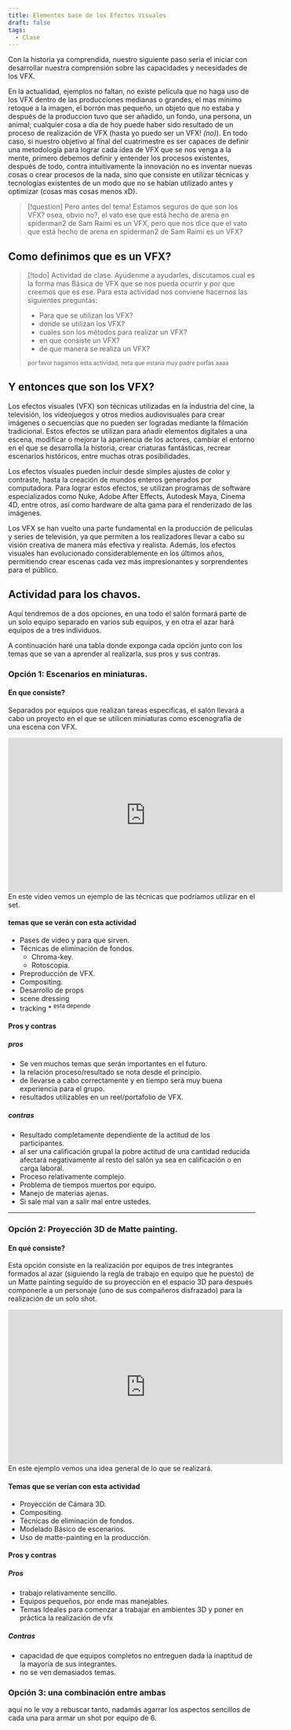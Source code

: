 ```yaml
---
title: Elementos base de los Efectos Visuales
draft: false
tags:
  - Clase
---
```

 
Con la historia ya comprendida, nuestro siguiente paso sería el iniciar con desarrollar nuestra comprensión sobre las capacidades y necesidades de los VFX.

En la actualidad, ejemplos no faltan, no existe película que no haga uso de los VFX dentro de las producciones medianas o grandes, el mas mínimo retoque a la imagen, el borrón mas pequeño, un objeto que no estaba y después de la produccion tuvo que ser añadido, un fondo, una persona, un animal; cualquier cosa a dia de hoy puede haber sido resultado de un proceso de realización de VFX (hasta yo puedo ser un VFX! *(no)*).
En todo caso, si nuestro objetivo al final del cuatrimestre es ser capaces de definir una metodología para lograr cada idea de VFX que se nos venga a la mente, primero debemos definir y entender los procesos existentes, después de todo, contra intuitivamente la innovación no es inventar nuevas cosas o crear procesos de la nada, sino que consiste en utilizar técnicas y tecnologías existentes de un modo que no se habían utilizado antes y optimizar (cosas mas cosas menos xD).


>[!question] Pero antes del tema!
>Estamos seguros de que son los VFX? osea, obvio no?, el vato ese que está hecho de arena en spiderman2 de Sam Raimi es un VFX, pero que nos dice que el vato que está hecho de arena en spiderman2 de Sam Raimi es un VFX? 

## Como definimos que es un VFX?

>[!todo] Actividad de clase.
>Ayúdenme a ayudarles, discutamos cual es la forma mas Básica de VFX que se nos pueda ocurrir y por que creemos que es ese.
>Para esta actividad nos conviene hacernos las siguientes preguntas:
>	- Para que se utilizan los VFX?
>	- donde se utilizan los VFX?
>	- cuales son los métodos para realizar un VFX?
>	- en que consiste un VFX?
>	- de que manera se realiza un VFX?
>	
><sub>por favor hagamos esta actividad, neta que estaria muy padre porfas aaaa  </sub>

## Y entonces que son los VFX?

Los efectos visuales (VFX) son técnicas utilizadas en la industria del cine, la televisión, los videojuegos y otros medios audiovisuales para crear imágenes o secuencias que no pueden ser logradas mediante la filmación tradicional. Estos efectos se utilizan para añadir elementos digitales a una escena, modificar o mejorar la apariencia de los actores, cambiar el entorno en el que se desarrolla la historia, crear criaturas fantásticas, recrear escenarios históricos, entre muchas otras posibilidades.

Los efectos visuales pueden incluir desde simples ajustes de color y contraste, hasta la creación de mundos enteros generados por computadora. Para lograr estos efectos, se utilizan programas de software especializados como Nuke, Adobe After Effects, Autodesk Maya, Cinema 4D, entre otros, así como hardware de alta gama para el renderizado de las imágenes.

Los VFX se han vuelto una parte fundamental en la producción de películas y series de televisión, ya que permiten a los realizadores llevar a cabo su visión creativa de manera más efectiva y realista. Además, los efectos visuales han evolucionado considerablemente en los últimos años, permitiendo crear escenas cada vez más impresionantes y sorprendentes para el público.


## Actividad para los chavos.

Aquí tendremos de a dos opciones, en una todo el salón formará parte de un solo equipo separado en varios sub equipos, y en otra el azar hará equipos de a tres individuos.

A continuación haré una tabla donde exponga cada opción junto con los temas que se van a aprender al realizarla, sus pros y sus contras.

### Opción 1: Escenarios en miniaturas.

#### En que consiste?
Separados por equipos que realizan tareas especificas, el salón llevará a cabo un proyecto en el que se utilicen miniaturas como escenografía de una escena con VFX.

<iframe width="560" height="315" src="https://www.youtube.com/embed/BC9-qUmsBUo?si=YYUbaIw_-bk8zMxk" title="YouTube video player" frameborder="0" allow="accelerometer; autoplay; clipboard-write; encrypted-media; gyroscope; picture-in-picture; web-share" referrerpolicy="strict-origin-when-cross-origin" allowfullscreen></iframe>
En este video vemos un ejemplo de las técnicas que podríamos utilizar en el set.

#### temas que se verán con esta actividad

- Pases de video y para que sirven.
- Técnicas de eliminación de fondos.
	- Chroma-key.
	- Rotoscopia.
- Preproducción de VFX.
- Compositing.
- Desarrollo de props
- scene dressing
- tracking  * <sup>esta depende</sup>
#### Pros y contras

##### pros

- Se ven muchos temas que serán importantes en el futuro.
- la relación proceso/resultado se nota desde el principio.
- de llevarse a cabo correctamente y en tiempo será muy buena experiencia para el grupo.
- resultados utilizables en un reel/portafolio de VFX.
##### contras

- Resultado completamente dependiente de la actitud de los participantes.
- al ser una calificación grupal la pobre actitud de una cantidad reducida afectará negativamente al resto del salón ya sea en calificación o en carga laboral.
- Proceso relativamente complejo.
- Problema de tiempos muertos por equipo.
- Manejo de materias ajenas.
- Si sale mal van a salir mal entre ustedes.

---
### Opción 2: Proyección 3D de Matte painting.

#### En qué consiste?

Esta opción consiste en la realización por equipos de tres integrantes formados al azar (siguiendo la regla de trabajo en equipo que he puesto) de un Matte painting seguido de su proyección en el espacio 3D para después componerle a un personaje (uno de sus compañeros disfrazado) para la realización de un solo shot.

<iframe width="560" height="315" src="https://www.youtube.com/embed/psoAsZ_sS-A?si=ZJJsbu5RXK_hWS9b" title="YouTube video player" frameborder="0" allow="accelerometer; autoplay; clipboard-write; encrypted-media; gyroscope; picture-in-picture; web-share" referrerpolicy="strict-origin-when-cross-origin" allowfullscreen></iframe>
En este ejemplo vemos una idea general de lo que se realizará.

#### Temas que se verían con esta actividad

- Proyección de Cámara 3D.
- Compositing.
- Técnicas de eliminación de fondos.
- Modelado Básico de escenarios.
- Uso de matte-painting en la producción.

#### Pros y contras

##### Pros

- trabajo relativamente sencillo.
- Equipos pequeños, por ende mas manejables.
- Temas Ideales para comenzar a trabajar en ambientes 3D y poner en práctica la realización de vfx

##### Contras

- capacidad de que equipos completos no entreguen dada la inaptitud de la mayoría de sus integrantes.
- no se ven demasiados temas.

### Opción 3: una combinación entre ambas

aquí no le voy a rebuscar tanto, nadamás agarrar los aspectos sencillos de cada una para armar un shot por equipo de 6.